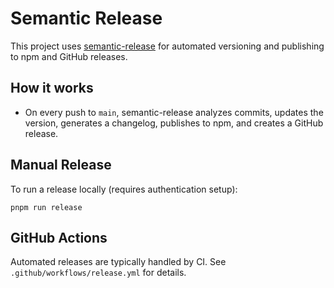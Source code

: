 # Semantic Release

This project uses [semantic-release](https://semantic-release.gitbook.io/) for automated versioning and publishing to npm and GitHub releases.

## How it works
- On every push to `main`, semantic-release analyzes commits, updates the version, generates a changelog, publishes to npm, and creates a GitHub release.

## Manual Release
To run a release locally (requires authentication setup):

```
pnpm run release
```

## GitHub Actions
Automated releases are typically handled by CI. See `.github/workflows/release.yml` for details.
